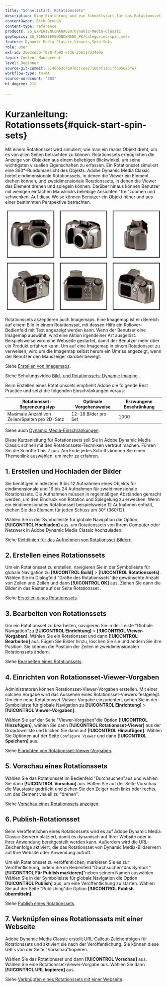 ```yaml
---
title: "Schnellstart: Rotationssets"
description: Eine Einführung und ein Schnellstart für das Rotationsset, damit Sie in Adobe Dynamic Media Classic schnell arbeiten können.
contentOwner: Rick Brough
content-type: reference
products: SG_EXPERIENCEMANAGER/Dynamic-Media-Classic
geptopics: SG_SCENESEVENONDEMAND_PK/categories/spin_sets
feature: Dynamic Media Classic,Viewers,Spin Sets
role: User
exl-id: 26e3cd5b-f070-4b92-af36-25631723460e
topic: Content Management
level: Beginner
source-git-commit: 5140b62c76970cfcee271664f11b1ff605625fe7
workflow-type: tm+mt
source-wordcount: '803'
ht-degree: 21%

---
```


# Kurzanleitung: Rotationssets{#quick-start-spin-sets}

Mit einem Rotationsset wird simuliert, wie man ein reales Objekt dreht, um es von allen Seiten betrachten zu können. Rotationssets ermöglichen die Anzeige von Objekten aus einem beliebigen Blickwinkel, um seine wichtigsten visuellen Eigenschaften zu erfassen. Ein Rotationsset simuliert eine 360°-Rundumansicht des Objekts. Adobe Dynamic Media Classic bietet eindimensionale Rotationssets, in denen die Viewer ein Element drehen können, und zweidimensionale Rotationssets, in denen die Viewer das Element drehen und spiegeln können. Darüber hinaus können Benutzer mit wenigen einfachen Mausklicks beliebige Ansichten &quot;frei&quot;zoomen und schwenken. Auf diese Weise können Benutzer ein Objekt näher und aus einer bestimmten Perspektive betrachten.

![Bilder für ein Rotationsset.](/help/using/assets/spin_set.png)

Rotationssets akzeptieren auch Imagemaps. Eine Imagemap ist ein Bereich auf einem Bild in einem Rotationsset, mit dessen Hilfe ein Rollover-Bedienfeld mit Text angezeigt werden kann. Wenn der Benutzer eine Imagemap auswählt, wird eine Aktion irgendeiner Art ausgelöst. Beispielsweise wird eine Webseite gestartet, damit der Benutzer mehr über ein Produkt erfahren kann. Um auf eine Imagemap in einem Rotationsset zu verweisen, wird um die Imagemap selbst herum ein Umriss angezeigt, wenn der Benutzer den Mauszeiger darüber bewegt.

Siehe [Erstellen von Imagemaps](creating-image-maps.md).

Siehe Schulungsvideo [Bild- und Rotationssets: Dynamic Imaging](https://s7d5.scene7.com/s7viewers/html5/VideoViewer.html?videoserverurl=https://s7d5.scene7.com/is/content/&amp;emailurl=https://s7d5.scene7.com/s7/emailFriend&amp;serverUrl=https://s7d5.scene7.com/is/image/&amp;config=Scene7SharedAssets/Universal_HTML5_Video&amp;contenturl=https://s7d5.scene7.com/skins/&amp;asset=S7tutorials/556_Image%20&amp;%20Spin%20Sets_converted%20renamed_Dynamic%20Imaging-AVS) .

Beim Erstellen eines Rotationssets empfiehlt Adobe die folgende Best Practice und setzt die folgenden Einschränkungen voraus:

| Rotationsset-Begrenzungstyp | Optimale Vorgehensweise | Erzwungene Beschränkung |
| --- | --- | --- |
| Maximale Anzahl von Zeilen/Spalten pro 2D-Satz | 12-18 Bilder pro Set | 1000 |

Siehe auch [Dynamic Media-Einschränkungen](/help/using/limitations.md).

Diese Kurzanleitung für Rotationssets soll Sie in Adobe Dynamic Media Classic schnell mit den Rotationssets-Techniken vertraut machen. Führen Sie die Schritte 1 bis 7 aus. Am Ende jedes Schritts können Sie einen Themenlink auswählen, um mehr zu erfahren.

## 1. Erstellen und Hochladen der Bilder

Sie benötigen mindestens 8 bis 12 Aufnahmen eines Objekts für eindimensionale und 16 bis 24 Aufnahmen für zweidimensionale Rotationssets. Die Aufnahmen müssen in regelmäßigen Abständen gemacht werden, um den Eindruck von Rotation und Spiegelung zu erwecken. Wenn ein eindimensionales Rotationsset beispielsweise 12 Aufnahmen enthält, drehen Sie das Element für jeden Schuss um 30° (360/12).

Wählen Sie in der Symbolleiste für globale Navigation die Option **[!UICONTROL Hochladen]** aus, um Rotationssets von Ihrem Computer oder Netzwerk in Adobe Dynamic Media Classic hochzuladen.

Siehe [Richtlinien für das Aufnehmen von Rotationsset-Bildern](creating-spin-set.md#guidelines-for-shooting-spin-set-images).

## 2. Erstellen eines Rotationssets

Um ein Rotationsset zu erstellen, navigieren Sie in der Symbolleiste für globale Navigation zu **[!UICONTROL Build]** > **[!UICONTROL Rotationssets]**. Wählen Sie im Dialogfeld &quot;Größe des Rotationssets&quot;die gewünschte Anzahl von Zeilen und Zellen und dann **[!UICONTROL OK]** aus. Ziehen Sie dann die Bilder in das Raster auf der Seite Rotationsset .

Siehe [Erstellen eines Rotationssets](creating-spin-set.md#creating-a-spin-set).

## 3. Bearbeiten von Rotationssets

Um ein Rotationsset zu bearbeiten, navigieren Sie in der Leiste &quot;Globale Navigation&quot;zu **[!UICONTROL Einrichtung]** > **[!UICONTROL Viewer-Vorgaben]**. Wählen Sie ein Rotationsset und dann **[!UICONTROL Bearbeiten]** aus. Fügen Sie Bilder hinzu, löschen Sie sie und ändern Sie ihre Position. Sie können die Position der Zeilen in zweidimensionalen Rotationssets ändern.

Siehe [Bearbeiten eines Rotationssets](creating-spin-set.md#editing-a-spin-set).

## 4. Einrichten von Rotationsset-Viewer-Vorgaben

Administratoren können Rotationsset-Viewer-Vorgaben erstellen. Mit einer solchen Vorgabe wird das Aussehen eines Rotationsset-Viewers festgelegt. Um eine neue Rotationsset-Viewer-Vorgabe einzurichten, gehen Sie in der Symbolleiste für globale Navigation zu **[!UICONTROL Einrichtung]** > **[!UICONTROL Viewer-Vorgaben]**.

Wählen Sie auf der Seite &quot;Viewer-Vorgaben&quot;die Option **[!UICONTROL Hinzufügen]**, wählen Sie dann **[!UICONTROL Rotationsset-Viewer]** aus der Dropdownliste und klicken Sie dann auf **[!UICONTROL Hinzufügen]**. Wählen Sie Optionen auf der Seite `Configure Viewer` und dann **[!UICONTROL Speichern]** aus.

Siehe [Einrichten von Rotationsset-Viewer-Vorgaben](setting-spin-set-viewer-presets.md#setting-up-spin-set-viewer-presets).

## 5. Vorschau eines Rotationssets

Wählen Sie das Rotationsset im Bedienfeld &quot;Durchsuchen&quot;aus und wählen Sie dann **[!UICONTROL Vorschau]** aus. Halten Sie auf der Seite Vorschau die Maustaste gedrückt und ziehen Sie den Zeiger nach links oder rechts, um das Element visuell zu &quot;drehen&quot;.

Siehe [Vorschau eines Rotationssets anzeigen](previewing-spin-set.md#previewing-a-spin-set).

## 6. Publish-Rotationsset

Beim Veröffentlichen eines Rotationssets wird es auf Adobe Dynamic Media Classic-Servern platziert, damit es dynamisch auf Ihrer Website oder in Ihrer Anwendung bereitgestellt werden kann. Außerdem wird die URL-Zeichenfolge aktiviert, die das Rotationsset von Dynamic Media-Bildservern auf Ihre Website oder Anwendung aufruft.

Um ein Rotationsset zu veröffentlichen, markieren Sie es zur Veröffentlichung, indem Sie im Bedienfeld &quot;Durchsuchen&quot;das Symbol &quot;**[!UICONTROL Für Publish markieren]**&quot;neben seinem Namen auswählen. Wählen Sie in der Symbolleiste für globale Navigation die Option **[!UICONTROL Publish]** aus, um eine Veröffentlichung zu starten. Wählen Sie auf der Seite &quot;Publishing&quot;die Option **[!UICONTROL Publish übermitteln]**.

Siehe [Publish eines Rotationssets](publishing-spin-set.md#publishing-a-spin-set).

## 7. Verknüpfen eines Rotationssets mit einer Webseite

Adobe Dynamic Media Classic erstellt URL-Callout-Zeichenfolgen für Rotationssets und aktiviert sie nach der Veröffentlichung. Sie können diese URLs von der Seite &quot;Vorschau&quot;kopieren.

Wählen Sie das Rotationsset und dann **[!UICONTROL Vorschau]** aus. Wählen Sie eine Rotationsset-Viewer-Vorgabe aus. Wählen Sie dann **[!UICONTROL URL kopieren]** aus.

Siehe [Verknüpfen eines Rotationssets mit einer Webseite](linking-spin-set-web-page.md#linking-a-spin-set-to-a-web-page).
